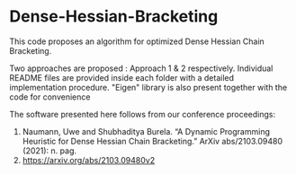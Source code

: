 # Dense-Hessian-Bracketing

This code proposes an algorithm for optimized Dense Hessian Chain Bracketing. 

Two approaches are proposed : Approach 1 & 2 respectively. Individual README files are provided inside each folder with a detailed implementation procedure. "Eigen" library is also present together with the code for convenience

The software presented here follows from our conference proceedings:
1) Naumann, Uwe and Shubhaditya Burela. “A Dynamic Programming Heuristic for Dense Hessian Chain Bracketing.” ArXiv abs/2103.09480 (2021): n. pag.
2) https://arxiv.org/abs/2103.09480v2

